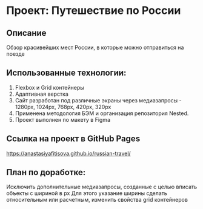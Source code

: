 # Проект: Путешествие по России

## Описание
Обзор красивейших мест России, в которые можно отправиться на поезде

## Использованные технологии:
1. Flexbox и Grid контейнеры
2. Адаптивная верстка
3. Сайт разработан под различные экраны через медиазапросы - 1280px, 1024px, 768px, 420px, 320px
4. Применена методология БЭМ и организация репозитория Nested.
5. Проект выполнен по макету в Figma

## Ссылка на проект в GitHub Pages
https://anastasiyafitisova.github.io/russian-travel/

## План по доработке:
Исключить дополнительные медиазапросы, созданные с целью вписать объекты с шириной в px
Для этого указание ширины сделать относительным или расчетным, изменить свойства grid контейнеров
